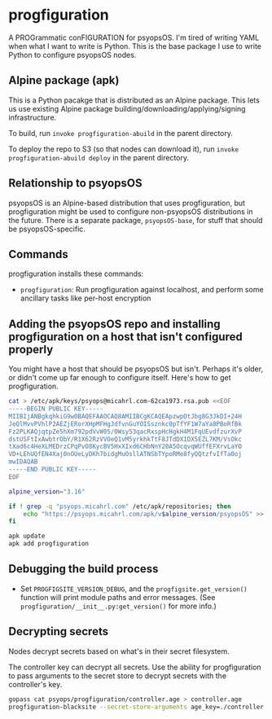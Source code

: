 # progfiguration

A PROGrammatic conFIGURATION for psyopsOS.
I'm tired of writing YAML when what I want to write is Python.
This is the base package I use to write Python to configure psyopsOS nodes.

## Alpine package (apk)

This is a Python pacakge that is distributed as an Alpine package.
This lets us use existing Alpine package building/downloading/applying/signing infrastructure.

To build, run `invoke progfiguration-abuild` in the parent directory.

To deploy the repo to S3 (so that nodes can download it), run `invoke progfiguration-abuild deploy` in the parent directory.

## Relationship to psyopsOS

psyopsOS is an Alpine-based distribution that uses progfiguration,
but progfiguration might be used to configure non-psyopsOS distributions in the future.
There is a separate package, `psyopsOS-base`, for stuff that should be psyopsOS-specific.

## Commands

progfiguration installs these commands:

- `progfiguration`: Run progfiguration against localhost, and perform some ancillary tasks like per-host encryption

## Adding the psyopsOS repo and installing progfiguration on a host that isn't configured properly

You might have a host that should be psyopsOS but isn't.
Perhaps it's older, or didn't come up far enough to configure itself.
Here's how to get progfiguration.

```sh
cat > /etc/apk/keys/psyops@micahrl.com-62ca1973.rsa.pub <<EOF
-----BEGIN PUBLIC KEY-----
MIIBIjANBgkqhkiG9w0BAQEFAAOCAQ8AMIIBCgKCAQEApzwpOtJbg8G3JkDI+24H
JeQlMvvPVhlP2AEZjERorXHpMFHgJdfvnGuYOISsznkc0pTfYF1W7aYa8PBoRfBk
Fz2PLKAQjqtpZe5hXm792pdVvW05/0Wsy53qacRxspHcHgkH4M1FqUEvdfzurXvP
dstUSFtIxAwbtrObY/R1X62RzVVOeQ1vM5yrkhkTtF8JTdDX1DX5EZL7KM/VsOkc
tXad6c4HeXLMEDrzCPqPvO8KycBV5HxXIxd6CHbNnY20A5OcqvqWUffEFXrvLaYO
VD+LEhUQfEN4Xaj0nOUeLyDKh7bidgMuOsllATNSbTYpoRMe8fyQQtzfvIfTa0oj
mwIDAQAB
-----END PUBLIC KEY-----
EOF

alpine_version="3.16"

if ! grep -q "psyops.micahrl.com" /etc/apk/repositories; then
    echo "https://psyops.micahrl.com/apk/v$alpine_version/psyopsOS" >> /etc/apk/repositories
fi

apk update
apk add progfiguration
```

## Debugging the build process

* Set `PROGFIGSITE_VERSION_DEBUG`,
  and the `progfigsite.get_version()` function will print module paths and error messages.
  (See `progfiguration/__init__.py:get_version()` for more info.)

## Decrypting secrets

Nodes decrypt secrets based on what's in their secret filesystem.

The controller key can decrypt all secrets.
Use the ability for progfiguration to pass arguments to the secret store
to decrypt secrets with the controller's key.

```sh
gopass cat psyops/progfiguration/controller.age > controller.age
progfiguration-blacksite --secret-store-arguments age_key=./controller.age decrypt --node tagasaw
```
